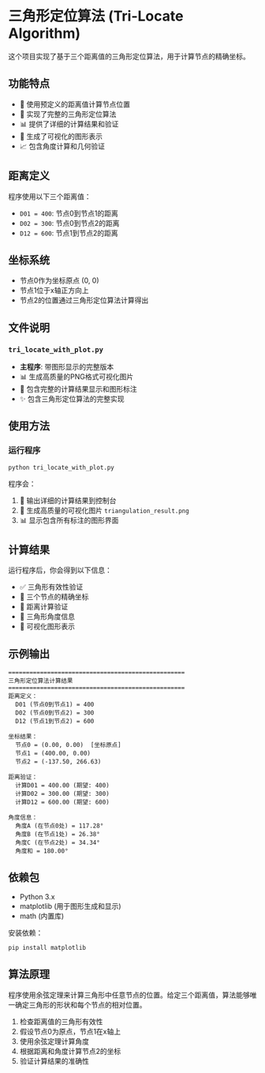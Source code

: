 # 三角形定位算法 (Tri-Locate Algorithm)

这个项目实现了基于三个距离值的三角形定位算法，用于计算节点的精确坐标。

## 功能特点

- 🔢 使用预定义的距离值计算节点位置
- 📐 实现了完整的三角形定位算法 
- 📊 提供了详细的计算结果和验证
- 🎨 生成了可视化的图形表示
- 📈 包含角度计算和几何验证

## 距离定义

程序使用以下三个距离值：

- `D01 = 400`: 节点0到节点1的距离
- `D02 = 300`: 节点0到节点2的距离  
- `D12 = 600`: 节点1到节点2的距离

## 坐标系统

- 节点0作为坐标原点 (0, 0)
- 节点1位于x轴正方向上
- 节点2的位置通过三角形定位算法计算得出

## 文件说明

### `tri_locate_with_plot.py` 
- **主程序**: 带图形显示的完整版本
- 📊 生成高质量的PNG格式可视化图片
- 🎨 包含完整的计算结果显示和图形标注
- ✨ 包含三角形定位算法的完整实现

## 使用方法

### 运行程序
```bash
python tri_locate_with_plot.py
```

程序会：
1. 📝 输出详细的计算结果到控制台
2. 🎨 生成高质量的可视化图片 `triangulation_result.png`
3. 📊 显示包含所有标注的图形界面

## 计算结果

运行程序后，你会得到以下信息：

- ✅ 三角形有效性验证
- 📍 三个节点的精确坐标
- 📏 距离计算验证
- 📐 三角形角度信息
- 🎨 可视化图形表示

## 示例输出

```
==================================================
三角形定位算法计算结果
==================================================
距离定义：
  D01 (节点0到节点1) = 400
  D02 (节点0到节点2) = 300
  D12 (节点1到节点2) = 600

坐标结果：
  节点0 = (0.00, 0.00)  [坐标原点]
  节点1 = (400.00, 0.00)
  节点2 = (-137.50, 266.63)

距离验证：
  计算D01 = 400.00 (期望: 400)
  计算D02 = 300.00 (期望: 300)
  计算D12 = 600.00 (期望: 600)

角度信息：
  角度A (在节点0处) = 117.28°
  角度B (在节点1处) = 26.38°
  角度C (在节点2处) = 34.34°
  角度和 = 180.00°
```

## 依赖包

- Python 3.x
- matplotlib (用于图形生成和显示)
- math (内置库)

安装依赖：
```bash
pip install matplotlib
```

## 算法原理

程序使用余弦定理来计算三角形中任意节点的位置。给定三个距离值，算法能够唯一确定三角形的形状和每个节点的相对位置。

1. 检查距离值的三角形有效性
2. 假设节点0为原点，节点1在x轴上
3. 使用余弦定理计算角度
4. 根据距离和角度计算节点2的坐标
5. 验证计算结果的准确性
